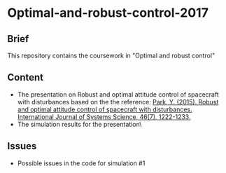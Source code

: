 # Optimal-and-robust-control-2017
## Brief
This repository contains the coursework in "Optimal and robust control"

## Content
* The presentation on Robust and optimal attitude control of spacecraft with disturbances based on the the reference:
[Park, Y. (2015). Robust and optimal attitude control of spacecraft with disturbances. International Journal of Systems Science, 46(7), 1222-1233.](http://www.tandfonline.com/doi/abs/10.1080/00207721.2013.815824)
* The simulation results for the presentation\

## Issues
* Possible issues in the code for simulation #1
